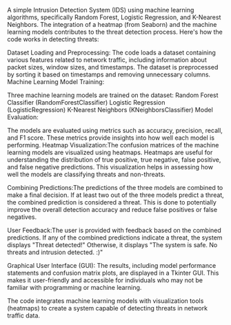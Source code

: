 A simple Intrusion Detection System (IDS) using machine learning algorithms, specifically Random Forest, Logistic Regression, and K-Nearest Neighbors. The integration of a heatmap (from Seaborn) and the machine learning models contributes to the threat detection process. Here's how the code works in detecting threats:

Dataset Loading and Preprocessing:
The code loads a dataset containing various features related to network traffic, including information about packet sizes, window sizes, and timestamps.
The dataset is preprocessed by sorting it based on timestamps and removing unnecessary columns.
Machine Learning Model Training:

Three machine learning models are trained on the dataset:
Random Forest Classifier (RandomForestClassifier)
Logistic Regression (LogisticRegression)
K-Nearest Neighbors (KNeighborsClassifier)
Model Evaluation:

The models are evaluated using metrics such as accuracy, precision, recall, and F1 score. These metrics provide insights into how well each model is performing.
Heatmap Visualization:The confusion matrices of the machine learning models are visualized using heatmaps. Heatmaps are useful for understanding the distribution of true positive, true negative, false positive, and false negative predictions. This visualization helps in assessing how well the models are classifying threats and non-threats.

Combining Predictions:The predictions of the three models are combined to make a final decision. If at least two out of the three models predict a threat, the combined prediction is considered a threat. This is done to potentially improve the overall detection accuracy and reduce false positives or false negatives.

User Feedback:The user is provided with feedback based on the combined predictions. If any of the combined predictions indicate a threat, the system displays "Threat detected!" Otherwise, it displays "The system is safe. No threats and intrusion detected. :)"

Graphical User Interface (GUI):
The results, including model performance statements and confusion matrix plots, are displayed in a Tkinter GUI. This makes it user-friendly and accessible for individuals who may not be familiar with programming or machine learning.

The code integrates machine learning models with visualization tools (heatmaps) to create a system capable of detecting threats in network traffic data.
